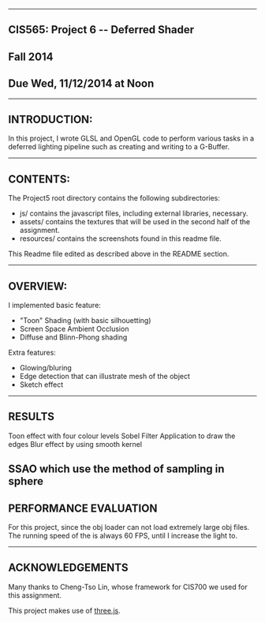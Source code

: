 ------------------------------------------------------------------------------
CIS565: Project 6 -- Deferred Shader
-------------------------------------------------------------------------------
Fall 2014
-------------------------------------------------------------------------------
Due Wed, 11/12/2014 at Noon
-------------------------------------------------------------------------------

-------------------------------------------------------------------------------
INTRODUCTION:
-------------------------------------------------------------------------------

In this project, I wrote GLSL and OpenGL code to perform various tasks in a deferred lighting pipeline such as creating and writing to a G-Buffer.

-------------------------------------------------------------------------------
CONTENTS:
-------------------------------------------------------------------------------
The Project5 root directory contains the following subdirectories:
	
* js/ contains the javascript files, including external libraries, necessary.
* assets/ contains the textures that will be used in the second half of the
  assignment.
* resources/ contains the screenshots found in this readme file.

 This Readme file edited as described above in the README section.

-------------------------------------------------------------------------------
OVERVIEW:
-------------------------------------------------------------------------------

I implemented basic feature:
* "Toon" Shading (with basic silhouetting)
* Screen Space Ambient Occlusion
* Diffuse and Blinn-Phong shading

Extra features:
* Glowing/bluring
* Edge detection that can illustrate mesh of the object
* Sketch effect

-------------------------------------------------------------------------------
RESULTS
-------------------------------------------------------------------------------



Toon effect with four colour levels 
Sobel Filter Application to draw the edges
Blur effect by using smooth kernel

SSAO which use the method of sampling in sphere
-------------------------------------------------------------------------------
PERFORMANCE EVALUATION
-------------------------------------------------------------------------------
For this project, since the obj loader can not load extremely large obj files. The running speed of the is always 60 FPS, until I increase the light to.



---
ACKNOWLEDGEMENTS
---

Many thanks to Cheng-Tso Lin, whose framework for CIS700 we used for this
assignment.

This project makes use of [three.js](http://www.threejs.org).
